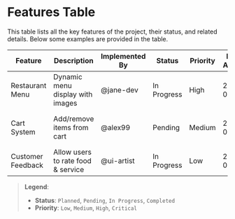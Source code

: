 # Features Table

This table lists all the key features of the project, their status, and related details. Below some examples are provided in the table.

| **Feature** | **Description** | **Implemented By** | **Status** | **Priority** | **Date Added** | **Notes** |
|-------------|------------------|---------------------|------------|---------------|----------------|-----------|
| Restaurant Menu | Dynamic menu display with images | @jane-dev | In Progress | High | 2025-05-03 | Needs category filters |
| Cart System | Add/remove items from cart | @alex99 | Pending | Medium | 2025-05-05 | Linked with menu system |
| Customer Feedback | Allow users to rate food & service | @ui-artist | In Progress | Low | 2025-05-07 | UI mockup ready |

> **Legend**:  
> - **Status**: `Planned`, `Pending`, `In Progress`, `Completed`  
> - **Priority**: `Low`, `Medium`, `High`, `Critical`
